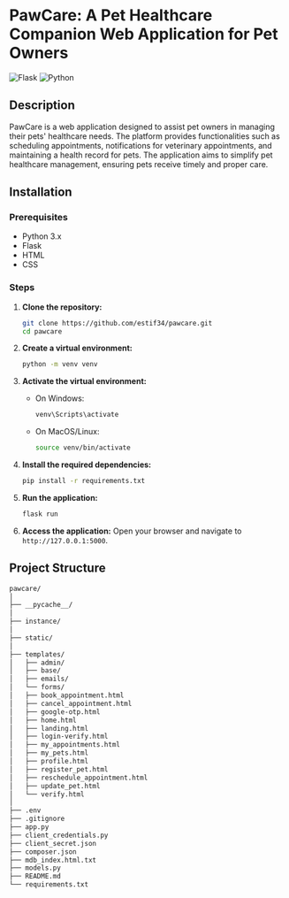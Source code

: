# PawCare: A Pet Healthcare Companion Web Application for Pet Owners

![Flask](https://img.shields.io/badge/flask-%23000.svg?style=for-the-badge&logo=flask&logoColor=white) ![Python](https://img.shields.io/badge/python-3670A0?style=for-the-badge&logo=python&logoColor=ffdd54)
## Description
PawCare is a web application designed to assist pet owners in managing their pets' healthcare needs. The platform provides functionalities such as scheduling appointments, notifications for veterinary appointments, and maintaining a  health record for pets. The application aims to simplify pet healthcare management, ensuring pets receive timely and proper care.

## Installation

### Prerequisites
- Python 3.x
- Flask
- HTML
- CSS

### Steps
1. **Clone the repository:**
    ```bash
    git clone https://github.com/estif34/pawcare.git
    cd pawcare
    ```

2. **Create a virtual environment:**
    ```bash
    python -m venv venv
    ```

3. **Activate the virtual environment:**
    - On Windows:
      ```bash
      venv\Scripts\activate
      ```
    - On MacOS/Linux:
      ```bash
      source venv/bin/activate
      ```

4. **Install the required dependencies:**
    ```bash
    pip install -r requirements.txt
    ```

5. **Run the application:**
    ```bash
    flask run
    ```

6. **Access the application:**
   Open your browser and navigate to `http://127.0.0.1:5000`.

## Project Structure
```markdown
pawcare/
│
├── __pycache__/
│
├── instance/
│
├── static/
│
├── templates/
│   ├── admin/
│   ├── base/
│   ├── emails/
│   └── forms/
│   ├── book_appointment.html
│   ├── cancel_appointment.html
│   ├── google-otp.html
│   ├── home.html
│   ├── landing.html
│   ├── login-verify.html
│   ├── my_appointments.html
│   ├── my_pets.html
│   ├── profile.html
│   ├── register_pet.html
│   ├── reschedule_appointment.html
│   ├── update_pet.html
│   └── verify.html
│
├── .env
├── .gitignore
├── app.py
├── client_credentials.py
├── client_secret.json
├── composer.json
├── mdb_index.html.txt
├── models.py
├── README.md
└── requirements.txt
